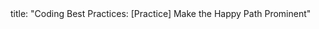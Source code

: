 <frontmatter>
title: "Coding Best Practices: [Practice] Make the Happy Path Prominent"
</frontmatter>

<include src="index-body.md" boilerplate /> 